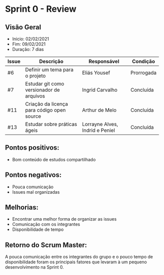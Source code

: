 # Sprint 0 - Review

## Visão Geral
* Inicio: 02/02/2021
* Fim: 09/02/2021
* Duração: 7 dias


Issue | Descrição | Responsável | Condição
---|---|---|---
#6 | Definir um tema para o projeto | Eliás Yousef | Prorrogada
#7 | Estudar git como versionador de arquivos | Ingrid Carvalho | Concluída
#11 | Criação da licença para código open source | Arthur de Melo | Concluída
#13 | Estudar sobre práticas ágeis | Lorrayne Alves, Indrid e Peniel | Concluída


## **Pontos positivos:**
* Bom conteúdo de estudos compartilhado

## **Pontos negativos:**
* Pouca comunicação
* Issues mal organizadas

## **Melhorias:** 
* Encontrar uma melhor forma de organizar as issues
* Comunicação com os integrantes
* Disponibilidade de tempo

## Retorno do Scrum Master:
A pouca comunicação entre os integrantes do grupo e o pouco tempo de disponibilidade foram os principais fatores que levaram à um pequeno desenvolvimento na Sprint 0.


